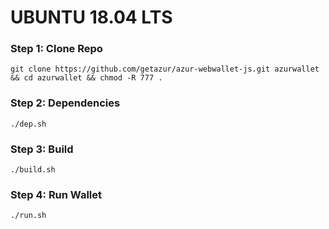 # UBUNTU 18.04 LTS

### Step 1: Clone Repo

    git clone https://github.com/getazur/azur-webwallet-js.git azurwallet && cd azurwallet && chmod -R 777 .

### Step 2: Dependencies

    ./dep.sh
    
### Step 3:  Build

    ./build.sh
    
### Step 4: Run Wallet
    
    ./run.sh
    

